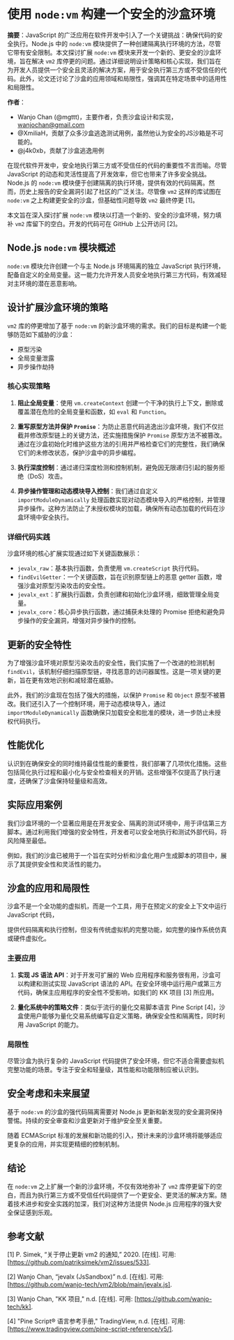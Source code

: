 # 使用 `node:vm` 构建一个安全的沙盒环境

**摘要**：JavaScript 的广泛应用在软件开发中引入了一个关键挑战：确保代码的安全执行。Node.js 中的 `node:vm` 模块提供了一种创建隔离执行环境的方法，尽管它带有安全限制。本文探讨扩展 `node:vm` 模块来开发一个新的、更安全的沙盒环境，旨在解决 `vm2` 库停更的问题。通过详细说明设计策略和核心实现，我们旨在为开发人员提供一个安全且灵活的解决方案，用于安全执行第三方或不受信任的代码。此外，论文还讨论了沙盒的应用领域和局限性，强调其在特定场景中的适用性和局限性。

**作者**：
- Wanjo Chan (@mgttt)，主要作者，负责沙盒设计和实现，wanjochan@gmail.com
- @XmiliaH，贡献了众多沙盒逃逸测试用例，虽然他认为安全的JS沙箱是不可能的。
- @j4k0xb，贡献了沙盒逃逸用例

在现代软件开发中，安全地执行第三方或不受信任的代码的重要性不言而喻。尽管 JavaScript 的动态和灵活性提高了开发效率，但它也带来了许多安全挑战。Node.js 的 `node:vm` 模块便于创建隔离的执行环境，提供有效的代码隔离。然而，历史上报告的安全漏洞引起了社区的广泛关注。尽管像 `vm2` 这样的库试图在 `node:vm` 之上构建更安全的沙盒，但基础性问题导致 `vm2` 最终停更 [1]。

本文旨在深入探讨扩展 `node:vm` 模块以打造一个新的、安全的沙盒环境，努力填补 `vm2` 库留下的空白。开发的代码可在 GitHub 上公开访问 [2]。

## Node.js `node:vm` 模块概述

`node:vm` 模块允许创建一个与主 Node.js 环境隔离的独立 JavaScript 执行环境，配备自定义的全局变量。这一能力允许开发人员安全地执行第三方代码，有效减轻对主环境的潜在恶意影响。

## 设计扩展沙盒环境的策略

`vm2` 库的停更增加了基于 `node:vm` 的新沙盒环境的需求。我们的目标是构建一个能够防范如下威胁的沙盒：

- 原型污染
- 全局变量泄露
- 异步操作劫持

### 核心实现策略

1. **阻止全局变量**：使用 `vm.createContext` 创建一个干净的执行上下文，删除或覆盖潜在危险的全局变量和函数，如 `eval` 和 `Function`。

2. **重写原型方法并保护 `Promise`**：为防止恶意代码逃逸出沙盒环境，我们不仅拦截并修改原型链上的关键方法，还实施措施保护 `Promise` 原型方法不被篡改。通过在沙盒初始化时维护这些方法的引用并严格检查它们的完整性，我们确保它们的未修改状态，保护沙盒中的异步编程。

3. **执行深度控制**：通过递归深度检测和控制机制，避免因无限递归引起的服务拒绝（DoS）攻击。

4. **异步操作管理和动态模块导入控制**：我们通过自定义 `importModuleDynamically` 处理函数实现对动态模块导入的严格控制，并管理异步操作。这种方法防止了未授权模块的加载，确保所有动态加载的代码在沙盒环境中安全执行。

### 详细代码实践

沙盒环境的核心扩展实现通过如下关键函数展示：

- `jevalx_raw`：基本执行函数，负责使用 `vm.createScript` 执行代码。
- `findEvilGetter`：一个关键函数，旨在识别原型链上的恶意 getter 函数，增强沙盒对原型污染攻击的安全性。
- `jevalx_ext`：扩展执行函数，负责创建和初始化沙盒环境，细致管理全局变量。
- `jevalx_core`：核心异步执行函数，通过捕获未处理的 Promise 拒绝和避免异步操作的安全漏洞，增强对异步操作的控制。

## 更新的安全特性

为了增强沙盒环境对原型污染攻击的安全性，我们实施了一个改进的检测机制 `findEvil`，该机制仔细扫描原型链，寻找恶意的访问器属性。这是一项关键的更新，旨在更有效地识别和减轻潜在威胁。

此外，我们的沙盒现在包括了强大的措施，以保护 `Promise` 和 `Object` 原型不被篡改。我们还引入了一个控制环境，用于动态模块导入，通过 `importModuleDynamically` 函数确保只加载安全和批准的模块，进一步防止未授权代码执行。

## 性能优化

认识到在确保安全的同时维持最佳性能的重要性，我们部署了几项优化措施。这些包括简化执行过程和最小化与安全检查相关的开销。这些增强不仅提高了执行速度，还确保了沙盒保持轻量级和高效。

## 实际应用案例

我们沙盒环境的一个显著应用是在开发安全、隔离的测试环境中，用于评估第三方脚本。通过利用我们增强的安全特性，开发者可以安全地执行和测试外部代码，将风险降至最低。

例如，我们的沙盒已被用于一个旨在实时分析和沙盒化用户生成脚本的项目中，展示了其提供安全性和灵活性的能力。

## 沙盒的应用和局限性

沙盒不是一个全功能的虚拟机，而是一个工具，用于在预定义的安全上下文中运行 JavaScript 代码，

提供代码隔离和执行控制，但没有传统虚拟机的完整功能，如完整的操作系统仿真或硬件虚拟化。

### 主要应用

1. **实现 JS 语法 API**：对于开发可扩展的 Web 应用程序和服务很有用，沙盒可以构建和测试实现 JavaScript 语法的 API。在安全环境中运行用户或第三方代码，确保主应用程序的安全性不受影响，如我们的 KK 项目 [3] 所应用。

2. **量化系统中的策略文件**：类似于流行的量化交易脚本语言 Pine Script [4]，沙盒使用户能够为量化交易系统编写自定义策略，确保安全性和隔离性，同时利用 JavaScript 的能力。

### 局限性

尽管沙盒为执行复杂的 JavaScript 代码提供了安全环境，但它不适合需要虚拟机完整功能的场景。专注于安全和轻量级，其性能和功能限制应被认识到。

## 安全考虑和未来展望

基于 `node:vm` 的沙盒的强代码隔离需要对 Node.js 更新和新发现的安全漏洞保持警惕。持续的安全审查和沙盒更新对于维护安全至关重要。

随着 ECMAScript 标准的发展和新功能的引入，预计未来的沙盒环境将能够适应更复杂的应用，并实现更精细的控制机制。

## 结论

在 `node:vm` 之上扩展一个新的沙盒环境，不仅有效地弥补了 `vm2` 库停更留下的空白，而且为执行第三方或不受信任代码提供了一个更安全、更灵活的解决方案。随着技术进步和安全实践的加深，我们对这种方法提供 Node.js 应用程序的强大安全保证感到乐观。

## 参考文献

[1] P. Simek, “关于停止更新 vm2 的通知,” 2020. [在线]. 可用: [https://github.com/patriksimek/vm2/issues/533].

[2] Wanjo Chan, “jevalx (JsSandbox)” n.d. [在线]. 可用: [https://github.com/wanjo-tech/vm2/blob/main/jevalx.js].

[3] Wanjo Chan, "KK 项目," n.d. [在线]. 可用: [https://github.com/wanjo-tech/kk].

[4] "Pine Script® 语言参考手册," TradingView, n.d. [在线]. 可用: [https://www.tradingview.com/pine-script-reference/v5/].

